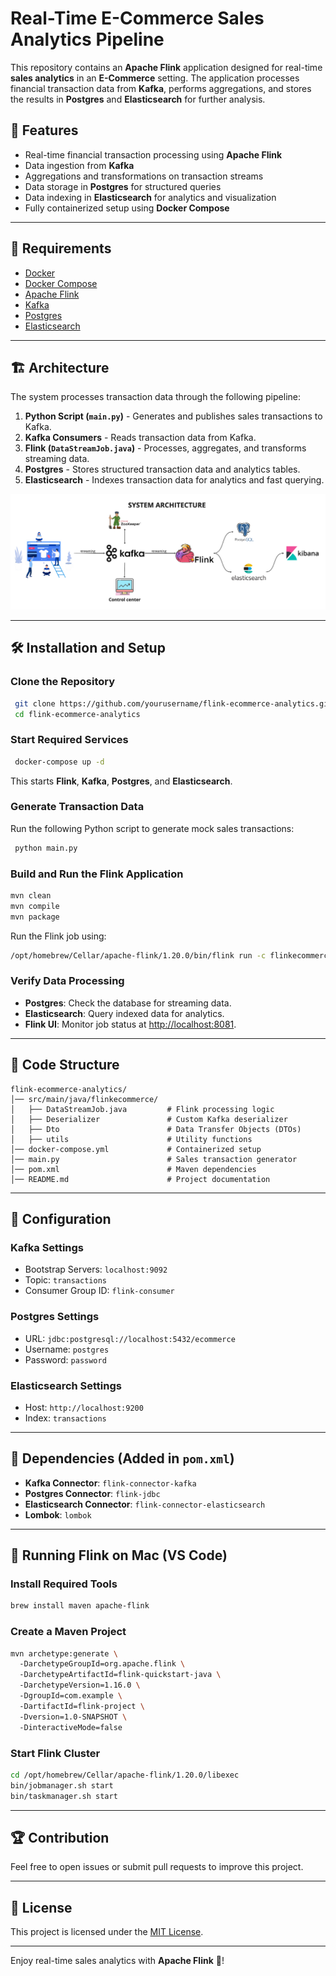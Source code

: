 # Real-Time E-Commerce Sales Analytics Pipeline

This repository contains an **Apache Flink** application designed for real-time **sales analytics** in an **E-Commerce** setting. The application processes financial transaction data from **Kafka**, performs aggregations, and stores the results in **Postgres** and **Elasticsearch** for further analysis.

## 🚀 Features
- Real-time financial transaction processing using **Apache Flink**
- Data ingestion from **Kafka**
- Aggregations and transformations on transaction streams
- Data storage in **Postgres** for structured queries
- Data indexing in **Elasticsearch** for analytics and visualization
- Fully containerized setup using **Docker Compose**

---

## 📌 Requirements
- [Docker](https://www.docker.com/)
- [Docker Compose](https://docs.docker.com/compose/)
- [Apache Flink](https://flink.apache.org/)
- [Kafka](https://kafka.apache.org/)
- [Postgres](https://www.postgresql.org/)
- [Elasticsearch](https://www.elastic.co/elasticsearch/)

---

## 🏗 Architecture
The system processes transaction data through the following pipeline:

1. **Python Script (`main.py`)** - Generates and publishes sales transactions to Kafka.
2. **Kafka Consumers** - Reads transaction data from Kafka.
3. **Flink (`DataStreamJob.java`)** - Processes, aggregates, and transforms streaming data.
4. **Postgres** - Stores structured transaction data and analytics tables.
5. **Elasticsearch** - Indexes transaction data for analytics and fast querying.

![System Architecture](System_Architecture.png)

---

## 🛠 Installation and Setup

### Clone the Repository
```sh
 git clone https://github.com/yourusername/flink-ecommerce-analytics.git
 cd flink-ecommerce-analytics
```

### Start Required Services
```sh
 docker-compose up -d
```
This starts **Flink**, **Kafka**, **Postgres**, and **Elasticsearch**.

### Generate Transaction Data
Run the following Python script to generate mock sales transactions:
```sh
 python main.py
```

### Build and Run the Flink Application
```sh
mvn clean
mvn compile
mvn package
```
Run the Flink job using:
```sh
/opt/homebrew/Cellar/apache-flink/1.20.0/bin/flink run -c flinkecommerce.DataStreamJob target/flinkecommerce-1.0-SNAPSHOT.jar
```

### Verify Data Processing
- **Postgres**: Check the database for streaming data.
- **Elasticsearch**: Query indexed data for analytics.
- **Flink UI**: Monitor job status at [http://localhost:8081](http://localhost:8081).

---

## 📂 Code Structure
```
flink-ecommerce-analytics/
│── src/main/java/flinkecommerce/
│   ├── DataStreamJob.java         # Flink processing logic
│   ├── Deserializer               # Custom Kafka deserializer
│   ├── Dto                        # Data Transfer Objects (DTOs)
│   ├── utils                      # Utility functions
│── docker-compose.yml             # Containerized setup
│── main.py                        # Sales transaction generator
│── pom.xml                        # Maven dependencies
│── README.md                      # Project documentation
```

---

## 🔧 Configuration
### Kafka Settings
- Bootstrap Servers: `localhost:9092`
- Topic: `transactions`
- Consumer Group ID: `flink-consumer`

### Postgres Settings
- URL: `jdbc:postgresql://localhost:5432/ecommerce`
- Username: `postgres`
- Password: `password`

### Elasticsearch Settings
- Host: `http://localhost:9200`
- Index: `transactions`

---

## 🔗 Dependencies (Added in `pom.xml`)
- **Kafka Connector**: `flink-connector-kafka`
- **Postgres Connector**: `flink-jdbc`
- **Elasticsearch Connector**: `flink-connector-elasticsearch`
- **Lombok**: `lombok`

---

## 📝 Running Flink on Mac (VS Code)
### Install Required Tools
```sh
brew install maven apache-flink
```

### Create a Maven Project
```sh
mvn archetype:generate \  
  -DarchetypeGroupId=org.apache.flink \  
  -DarchetypeArtifactId=flink-quickstart-java \  
  -DarchetypeVersion=1.16.0 \  
  -DgroupId=com.example \  
  -DartifactId=flink-project \  
  -Dversion=1.0-SNAPSHOT \  
  -DinteractiveMode=false
```

### Start Flink Cluster
```sh
cd /opt/homebrew/Cellar/apache-flink/1.20.0/libexec
bin/jobmanager.sh start
bin/taskmanager.sh start
```

---

## 🏆 Contribution
Feel free to open issues or submit pull requests to improve this project.

---

## 📜 License
This project is licensed under the [MIT License](https://github.com/NvkAnirudh/Real-Time-ECommerce-Sales-Analytics-Pipeline/blob/main/LICENSE).

---

Enjoy real-time sales analytics with **Apache Flink** 🚀!
